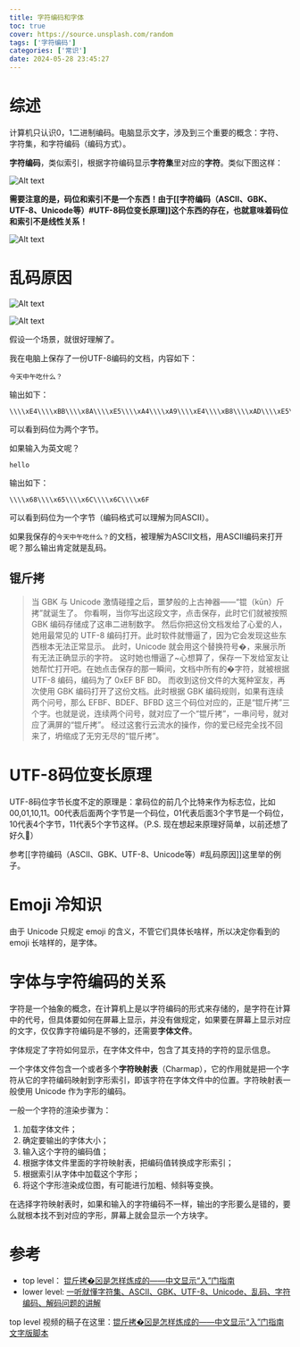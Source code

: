```yaml
---
title: 字符编码和字体
toc: true
cover: https://source.unsplash.com/random
tags: ['字符编码']
categories: ['常识']
date: 2024-05-28 23:45:27
---
```


# 综述

计算机只认识0，1二进制编码。电脑显示文字，涉及到三个重要的概念：字符、字符集，和字符编码（编码方式）。

**字符编码**，类似索引，根据字符编码显示**字符集**里对应的**字符**。类似下图这样：

<!-- more -->

![Alt text](<Untitled 1.png>)

**需要注意的是，码位和索引不是一个东西！由于[[字符编码（ASCII、GBK、UTF-8、Unicode等）#UTF-8码位变长原理]]这个东西的存在，也就意味着码位和索引不是线性关系！**

![Alt text](<Untitled-2 1.png>)

# 乱码原因

![Alt text](Untitled-3.png)

![Alt text](Untitled-4.png)

假设一个场景，就很好理解了。

我在电脑上保存了一份UTF-8编码的文档，内容如下：

```
今天中午吃什么？

```

输出如下：

```
\\\\xE4\\\\xBB\\\\x8A\\\\xE5\\\\xA4\\\\xA9\\\\xE4\\\\xB8\\\\xAD\\\\xE5\\\\x8D\\\\x88\\\\xE5\\\\x90\\\\x83\\\\xE4\\\\xBB\\\\x80\\\\xE4\\\\xB9\\\\x88\\\\xEF\\\\xBC\\\\x9F

```

可以看到码位为两个字节。

如果输入为英文呢？

```
hello

```

输出如下：

```
\\\\x68\\\\x65\\\\x6C\\\\x6C\\\\x6F

```

可以看到码位为一个字节（编码格式可以理解为同ASCII）。

如果我保存的`今天中午吃什么？`的文档，被理解为ASCII文档，用ASCII编码来打开呢？那么输出肯定就是乱码。

## 锟斤拷

> 当 GBK 与 Unicode 激情碰撞之后，噩梦般的上古神器——“锟（kūn）斤拷”就诞生了。 你看啊，当你写出这段文字，点击保存，此时它们就被按照 GBK 编码存储成了这串二进制数字。 然后你把这份文档发给了心爱的人，她用最常见的 UTF-8 编码打开。此时软件就懵逼了，因为它会发现这些东西根本无法正常显示。 此时，Unicode 就会用这个替换符号�，来展示所有无法正确显示的字符。 这时她也懵逼了~心想算了，保存一下发给室友让她帮忙打开吧。在她点击保存的那一瞬间，文档中所有的�字符，就被根据 UTF-8 编码，编码为了 0xEF BF BD。 而收到这份文件的大冤种室友，再次使用 GBK 编码打开了这份文档。此时根据 GBK 编码规则，如果有连续两个问号，那么 EFBF、BDEF、BFBD 这三个码位对应的，正是“锟斤拷”三个字。也就是说，连续两个问号，就对应了一个“锟斤拷”，一串问号，就对应了满屏的“锟斤拷”。 经过这套行云流水的操作，你的爱已经完全找不回来了，坍缩成了无穷无尽的“锟斤拷”。

# UTF-8码位变长原理

UTF-8码位字节长度不定的原理是：拿码位的前几个比特来作为标志位，比如00,01,10,11。00代表后面两个字节是一个码位，01代表后面3个字节是一个码位，10代表4个字节，11代表5个字节这样。（P.S. 现在想起来原理好简单，以前还想了好久🤣）

参考[[字符编码（ASCII、GBK、UTF-8、Unicode等）#乱码原因]]这里举的例子。

# Emoji 冷知识

由于 Unicode 只规定 emoji 的含义，不管它们具体长啥样，所以决定你看到的 emoji 长啥样的，是字体。

# 字体与字符编码的关系

字符是一个抽象的概念，在计算机上是以字符编码的形式来存储的，是字符在计算中的代号，但具体要如何在屏幕上显示，并没有做规定，如果要在屏幕上显示对应的文字，仅仅靠字符编码是不够的，还需要**字体文件**。

字体规定了字符如何显示，在字体文件中，包含了其支持的字符的显示信息。

一个字体文件包含一个或者多个**字符映射表**（Charmap），它的作用就是把一个字符从它的字符编码映射到字形索引，即该字符在字体文件中的位置。字符映射表一般使用 Unicode 作为字形的编码。

一般一个字符的渲染步骤为：

1. 加载字体文件；
2. 确定要输出的字体大小；
3. 输入这个字符的编码值；
4. 根据字体文件里面的字符映射表，把编码值转换成字形索引；
5. 根据索引从字体中加载这个字形；
6. 将这个字形渲染成位图，有可能进行加粗、倾斜等变换。

在选择字符映射表时，如果和输入的字符编码不一样，输出的字形要么是错的，要么就根本找不到对应的字形，屏幕上就会显示一个方块字。

# 参考

- top level： [锟斤拷�⊠是怎样炼成的——中文显示“⼊”门指南](https://www.bilibili.com/video/BV1cB4y177QR/?share_source=copy_web&vd_source=3bfb0ec751c895fd26607d3661a4598c)
- lower level: [一听就懂字符集、ASCII、GBK、UTF-8、Unicode、乱码、字符编码、解码问题的讲解](https://www.bilibili.com/video/BV1xD4y1y7yc/?share_source=copy_web&vd_source=3bfb0ec751c895fd26607d3661a4598c)

top level 视频的稿子在这里：[锟斤拷�⊠是怎样炼成的——中文显示“⼊”门指南 文字版脚本](https://chaiknows.feishu.cn/docx/doxcnQEbKZNVew6qrRmzFh9oiTd)